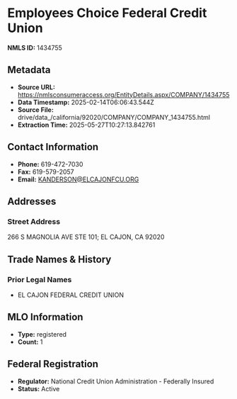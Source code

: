 # Employees Choice Federal Credit Union

**NMLS ID:** 1434755

## Metadata
- **Source URL:** https://nmlsconsumeraccess.org/EntityDetails.aspx/COMPANY/1434755
- **Data Timestamp:** 2025-02-14T06:06:43.544Z
- **Source File:** drive/data_/california/92020/COMPANY/COMPANY_1434755.html
- **Extraction Time:** 2025-05-27T10:27:13.842761

## Contact Information
- **Phone:** 619-472-7030
- **Fax:** 619-579-2057
- **Email:** KANDERSON@ELCAJONFCU.ORG

## Addresses
### Street Address
266 S MAGNOLIA AVE STE 101; EL CAJON, CA 92020

## Trade Names & History
### Prior Legal Names
- EL CAJON FEDERAL CREDIT UNION

## MLO Information
- **Type:** registered
- **Count:** 1

## Federal Registration
- **Regulator:** National Credit Union Administration - Federally Insured
- **Status:** Active
